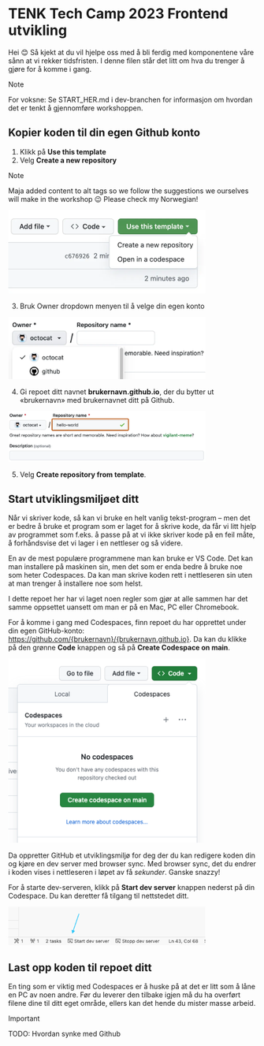 # TENK Tech Camp 2023 Frontend utvikling

Hei 😊 Så kjekt at du vil hjelpe oss med å bli ferdig med komponentene våre sånn at vi rekker tidsfristen. I denne filen står det litt om hva du trenger å gjøre for å komme i gang.

> [!NOTE]  
> For voksne: Se START_HER.md i dev-branchen for informasjon om hvordan det er tenkt å gjennomføre workshoppen.

## Kopier koden til din egen Github konto

1. Klikk på **Use this template**
2. Velg **Create a new repository**

> [!NOTE]  
> Maja added content to alt tags so we follow the suggestions we ourselves will make in the workshop 😉
> Please check my Norwegian!

<img alt="En dropdown åpnet under knappen «Bruk denne malen»." src="assets/use-this-template-button.webp" width="400">

3. Bruk Owner dropdown menyen til å velge din egen konto

<img alt="«Owner» menyen er åpen og viser to konto. Menyen vises ved siden av et «Repository» felt." src="assets/create-repository-owner.webp" width="400">

4. Gi repoet ditt navnet **brukernavn.github.io**, der du bytter ut «brukernavn» med brukernavnet ditt på Github.

<img alt="«Repository» feltet er valgt og inneholder navnet «hello-world»." src="assets/create-repository-name.webp" width="400">

5. Velg **Create repository from template**.

## Start utviklingsmiljøet ditt

Når vi skriver kode, så kan vi bruke en helt vanlig tekst-program – men det er bedre å bruke et program som er laget for å skrive kode, da får vi litt hjelp av programmet som f.eks. å passe på at vi ikke skriver kode på en feil måte, å forhåndsvise det vi lager i en nettleser og så videre.

En av de mest populære programmene man kan bruke er VS Code. Det kan man installere på maskinen sin, men det som er enda bedre å bruke noe som heter Codespaces. Da kan man skrive koden rett i nettleseren sin uten at man trenger å installere noe som helst.

I dette repoet her har vi laget noen regler som gjør at alle sammen har det samme oppsettet uansett om man er på en Mac, PC eller Chromebook.

For å komme i gang med Codespaces, finn repoet du har opprettet under din egen GitHub-konto: https://github.com/{brukernavn}/{brukernavn.github.io}. Da kan du klikke på den grønne **Code** knappen og så på **Create Codespace on main**.

<img alt="«Code» menyen er åpen og viser «Codespaces» fanen, med en «Create Codespace on main» knapp." src="assets/create-codespace.png" width="400">

Da oppretter GitHub et utviklingsmiljø for deg der du kan redigere koden din og kjøre en dev server med browser sync. Med browser sync, det du endrer i koden vises i nettleseren i løpet av få _sekunder_. Ganske snazzy!

For å starte dev-serveren, klikk på **Start dev server** knappen nederst på din Codespace. Du kan deretter få tilgang til nettstedet ditt.

<img alt="En pil viser «Start dev server» knappen." src="assets/start-dev-server.png" width="400">

## Last opp koden til repoet ditt

En ting som er viktig med Codespaces er å huske på at det er litt som å låne en PC av noen andre. Før du leverer den tilbake igjen må du ha overført filene dine til ditt eget område, ellers kan det hende du mister masse arbeid.

> [!IMPORTANT]  
> TODO: Hvordan synke med Github
